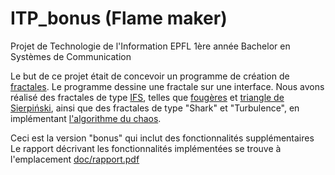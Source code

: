 ITP_bonus (Flame maker)
=======================

Projet de Technologie de l'Information EPFL 1ère année Bachelor en Systèmes de Communication

Le but de ce projet était de concevoir un programme de création de <a href="http://fr.wikipedia.org/wiki/Fractale">fractales</a>. Le programme dessine une fractale sur une interface. Nous avons réalisé des fractales de type <a href="http://fr.wikipedia.org/wiki/Syst%C3%A8me_de_fonctions_it%C3%A9r%C3%A9es">IFS</a>, telles que <a href="http://fr.wikipedia.org/wiki/Fichier:Bransleys_fern.png">fougères</a> et <a href="https://fr.wikipedia.org/wiki/Triangle_de_Sierpi%C5%84ski">triangle de Sierpiński</a>, ainsi que des fractales de type "Shark" et "Turbulence", en implémentant <a href="http://fr.wikipedia.org/wiki/Jeu_du_chaos">l'algorithme du chaos</a>.

Ceci est la version "bonus" qui inclut des fonctionnalités supplémentaires
Le rapport décrivant les fonctionnalités implémentées se trouve à l'emplacement <a href="https://github.com/GaussianBlurs/ITP_bonus/blob/master/doc/rapport.pdf">doc/rapport.pdf</a>
